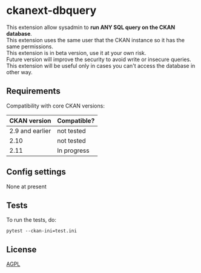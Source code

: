# ckanext-dbquery

This extension allow sysadmin to **run ANY SQL query on the CKAN database**.  
This extension uses the same user that the CKAN instance so it has the same permissions.  
This extension is in beta version, use it at your own risk.  
Future version will improve the security to avoid write or insecure queries.  
This extension will be useful only in cases you can't access the database in other way.  

## Requirements

Compatibility with core CKAN versions:

| CKAN version    | Compatible?   |
| --------------- | ------------- |
| 2.9 and earlier | not tested    |
| 2.10            | not tested    |
| 2.11            | In progress   |

## Config settings

None at present

## Tests

To run the tests, do:

    pytest --ckan-ini=test.ini

## License

[AGPL](https://www.gnu.org/licenses/agpl-3.0.en.html)
